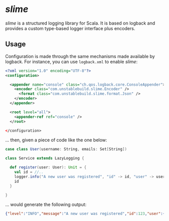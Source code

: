 # *slime*

*slime* is a structured logging library for Scala. It is based on logback and provides a custom type-based logger interface plus encoders.

## Usage

Configuration is made through the same mechanisms made available by logback. For instance, you can use `logback.xml` to enable *slime*:

```xml
<?xml version="1.0" encoding="UTF-8"?>
<configuration>

  <appender name="console" class="ch.qos.logback.core.ConsoleAppender">
    <encoder class="com.unstablebuild.slime.Encoder" />
      <format class="com.unstablebuild.slime.format.Json" />
    </encoder>
  </appender>

  <root level="all">
    <appender-ref ref="console" />
  </root>

</configuration>
```

... then, given a piece of code like the one below:

```scala
case class User(username: String, emails: Set[String])

class Service extends LazyLogging {

  def register(user: User): Unit = {
    val id = //..
    logger.info("A new user was registered", "id" -> id, "user" -> user)
    id
  }

}
```

... would generate the following output:

```json
{"level":"INFO","message":"A new user was registered","id":123,"user":{"username":"slimedoe","emails":["slime.doe@example.com"]}}
```

